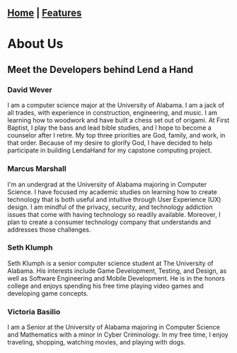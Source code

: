 [Home](index.md) | [Features](features.md) 
---

# About Us

## Meet the Developers behind Lend a Hand

### David Wever
I am a computer science major at the University of Alabama. I am a jack of all trades, with experience in construction, engineering, and music. I am learning how to woodwork and have built a chess set out of origami. At First Baptist, I play the bass and lead bible studies, and I hope to become a counselor after I retire. My top three priorities are God, family, and work, in that order. Because of my desire to glorify God, I have decided to help participate in building LendaHand for my capstone computing project.

### Marcus Marshall
I'm an undergrad at the University of Alabama majoring in Computer Science. I have focused my academic studies on learning how to create technology that is both useful and intuitive through User Experience (UX) design. I am mindful of the privacy, security, and technology addiction issues that come with having technology so readily available. Moreover, I plan to create a consumer technology company that understands and addresses those challenges.

### Seth Klumph
Seth Klumph is a senior computer science student at The University of Alabama. His interests include Game Development, Testing, and Design, as well as Software Engineering and Mobile Development. He is in the honors college and enjoys spending his free time playing video games and developing game concepts.

### Victoria Basilio
I am a Senior at the University of Alabama majoring in Computer Science and Mathematics with a minor in Cyber Criminology. In my free time, I enjoy traveling, shopping, watching movies, and playing with dogs.
